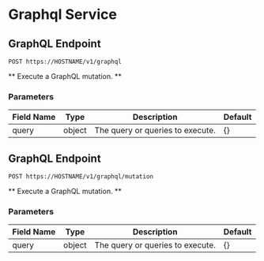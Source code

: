 # Graphql Service

## GraphQL Endpoint

```http request
POST https://HOSTNAME/v1/graphql
```

** Execute a GraphQL mutation. **

### Parameters

| Field Name | Type | Description | Default |
| --- | --- | --- | --- |
| query | object | The query or queries to execute. | {} |

## GraphQL Endpoint

```http request
POST https://HOSTNAME/v1/graphql/mutation
```

** Execute a GraphQL mutation. **

### Parameters

| Field Name | Type | Description | Default |
| --- | --- | --- | --- |
| query | object | The query or queries to execute. | {} |

